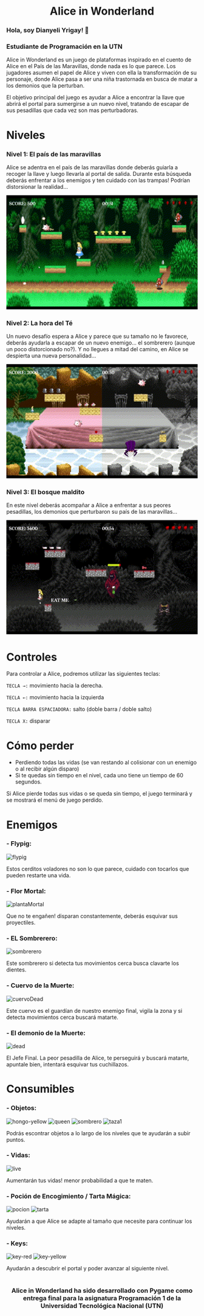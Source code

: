 <h1 align="center">Alice in Wonderland</h1>

### Hola, soy Dianyeli Yrigay! 👋
<h3> Estudiante de Programación en la UTN </h1>

<p>Alice in Wonderland es un juego de plataformas inspirado en el cuento de Alice en el País de las Maravillas, donde nada es lo que parece. Los jugadores asumen el papel de Alice y viven con ella la transformación de su personaje, donde Alice pasa a ser una niña trastornada en busca de matar a los demonios que la perturban.

El objetivo principal del juego es ayudar a Alice a encontrar la llave que abrirá el portal para sumergirse a un nuevo nivel, tratando de escapar de sus pesadillas que cada vez son mas perturbadoras.</p>

# Niveles
### Nivel 1: El país de las maravillas
<p>Alice se adentra en el país de las maravillas donde deberás guiarla a recoger la llave y luego llevarla al portal de salida. Durante esta búsqueda deberás enfrentar a los enemigos y ten cuidado con las trampas! Podrían distorsionar la realidad...</p>
<p align="center">
 <img height=300px src="./images/readme/level_1.gif" alt="banner" />
</p>

### Nivel 2: La hora del Té
<p>Un nuevo desafío espera a Alice y parece que su tamaño no le favorece, deberás ayudarla a escapar de un nuevo enemigo... el sombrerero (aunque un poco distorcionado no?). Y no llegues a mitad del camino, en Alice se despierta una nueva personalidad...</p>
<p align="center">
 <img height=300px src="./images/readme/level_2.gif" alt="banner" />
</p>

### Nivel 3: El bosque maldito
<p>En este nivel deberás acompañar a Alice a enfrentar a sus peores pesadillas, los demonios que perturbaron su país de las maravillas...</p>
<p align="center">
 <img height=300px src="./images/readme/level_3.gif" alt="banner" />
</p>

# Controles
Para controlar a Alice, podremos utilizar las siguientes teclas:

`TECLA →:` movimiento hacia la derecha.

`TECLA ←:` movimiento hacia la izquierda

`TECLA BARRA ESPACIADORA:` salto (doble barra / doble salto)

`TECLA X:` disparar

# Cómo perder

- Perdiendo todas las vidas (se van restando al colisionar con un enemigo o al recibir algún disparo)
- Si te quedas sin tiempo en el nivel, cada uno tiene un tiempo de 60 segundos.

Si Alice pierde todas sus vidas o se queda sin tiempo, el juego terminará y se mostrará el menú de juego perdido.

# Enemigos

### - Flypig:
![flypig](https://github.com/Dianyrigay/yrigayDianyeli-pygame-tp-final/assets/80293439/7607979c-ae59-406b-96fc-3d319bb5f890)

Estos cerditos voladores no son lo que parece, cuidado con tocarlos que pueden restarte una vida.

### - Flor Mortal:
![plantaMortal](https://github.com/Dianyrigay/yrigayDianyeli-pygame-tp-final/assets/80293439/e9c1fb3f-8b84-43b4-b94e-8b4f0e62f68c)

Que no te engañen! disparan constantemente, deberás esquivar sus proyectiles.

### - EL Sombrerero:
![sombrerero](https://github.com/Dianyrigay/yrigayDianyeli-pygame-tp-final/assets/80293439/ec9ebc10-d84c-4af1-930d-4698aaad74e1)

Este sombrerero si detecta tus movimientos cerca busca clavarte los dientes.

### - Cuervo de la Muerte:
![cuervoDead](https://github.com/Dianyrigay/yrigayDianyeli-pygame-tp-final/assets/80293439/97cf7a9b-38af-43ee-9f64-037b0f19bd4a)

Este cuervo es el guardían de nuestro enemigo final, vigila la zona y si detecta movimientos cerca buscará matarte.

### - El demonio de la Muerte:
![dead](https://github.com/Dianyrigay/yrigayDianyeli-pygame-tp-final/assets/80293439/23f30e53-ae41-4704-92f6-96df2def61cd)

El Jefe Final. La peor pesadilla de Alice, te perseguirá y buscará matarte, apuntale bien, intentará esquivar tus cuchillazos.

# Consumibles
### - Objetos:
![hongo-yellow](https://github.com/Dianyrigay/yrigayDianyeli-pygame-tp-final/assets/80293439/ecdae036-8949-499c-b29b-b047b88f01a2) ![queen](https://github.com/Dianyrigay/yrigayDianyeli-pygame-tp-final/assets/80293439/e2bf5ad9-3281-4fa6-a6c9-fd07df41c47a) ![sombrero](https://github.com/Dianyrigay/yrigayDianyeli-pygame-tp-final/assets/80293439/9110cb53-b4c8-4d12-8bea-1f260d6a5c5c) ![taza1](https://github.com/Dianyrigay/yrigayDianyeli-pygame-tp-final/assets/80293439/f917a687-4a64-468a-8d48-2704702cd25e)

Podrás escontrar objetos a lo largo de los niveles que te ayudarán a subir puntos.

### - Vidas:
![live](https://github.com/Dianyrigay/yrigayDianyeli-pygame-tp-final/assets/80293439/dd208bb3-bb04-49f2-b30f-2e2f4ed14cb3)

Aumentarán tus vidas! menor probabilidad a que te maten.

### - Poción de Encogimiento / Tarta Mágica:
![pocion](https://github.com/Dianyrigay/yrigayDianyeli-pygame-tp-final/assets/80293439/3468e4e2-7e76-4914-9271-8421247b2155) ![tarta](https://github.com/Dianyrigay/yrigayDianyeli-pygame-tp-final/assets/80293439/f06e7347-56de-41e7-839a-17d8fb26586e)

Ayudarán a que Alice se adapte al tamaño que necesite para continuar los niveles.

### - Keys:
![key-red](https://github.com/Dianyrigay/yrigayDianyeli-pygame-tp-final/assets/80293439/17e59fbd-cbec-4104-bda6-c41a8e14709d) ![key-yellow](https://github.com/Dianyrigay/yrigayDianyeli-pygame-tp-final/assets/80293439/960fe2f4-940a-47ae-a1e5-1626391a7089)



Ayudarán a descubrir el portal y poder avanzar al siguiente nivel.

#
<h3 align="center">Alice in Wonderland ha sido desarrollado con Pygame como entrega final para la asignatura Programación 1 de la Universidad Tecnológica Nacional (UTN)</h3>





